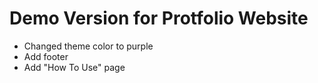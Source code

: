 # Demo Version for Protfolio Website

 - Changed theme color to purple
 - Add footer
 - Add "How To Use" page
